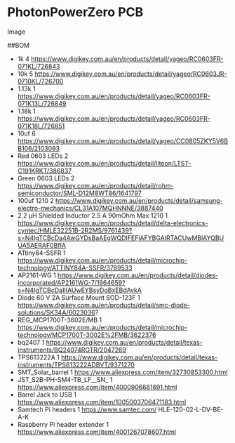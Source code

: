 # PhotonPowerZero PCB

Image

##BOM
 - 1k	4	https://www.digikey.com.au/en/products/detail/yageo/RC0603FR-071KL/726843
 - 10k	5	https://www.digikey.com.au/en/products/detail/yageo/RC0603JR-0710KL/726700
 - 1.13k	1	https://www.digikey.com.au/en/products/detail/yageo/RC0603FR-071K13L/726849
 - 1.18k	1	https://www.digikey.com.au/en/products/detail/yageo/RC0603FR-071K18L/726851
 - 10uf	6	https://www.digikey.com.au/en/products/detail/yageo/CC0805ZKY5V6BB106/2103093
 - Red 0603 LEDs	2	https://www.digikey.com.au/en/products/detail/liteon/LTST-C191KRKT/386837
 - Green 0603 LEDs	2	https://www.digikey.com.au/en/products/detail/rohm-semiconductor/SML-D12M8WT86/1641797
 - 100uf 1210	2	https://www.digikey.com.au/en/products/detail/samsung-electro-mechanics/CL31A107MQHNNNE/3887440
 - 2.2 µH Shielded Inductor 2.5 A 90mOhm Max 1210	1	https://www.digikey.com.au/en/products/detail/delta-electronics-cyntec/HMLE32251B-2R2MS/9761439?s=N4IgTCBcDa4AwGYDsBaAEgWQDIFEFjAFYBGAIRTACUwMBlAYQBUUA5AERAF0BfIA
 - ATtiny84-SSFR	1	https://www.digikey.com.au/en/products/detail/microchip-technology/ATTINY84A-SSFR/3789533
 - AP2161-WG	1	https://www.digikey.com.au/en/products/detail/diodes-incorporated/AP2161WG-7/1964659?s=N4IgTCBcDaIIIAUwEYBsyDqBxEBdAvkA
 - Diode 60 V 2A Surface Mount SOD-123F	1	https://www.digikey.com.au/en/products/detail/smc-diode-solutions/SK34A/6023036?
 - REG_MCP1700T-3602E/MB	1	https://www.digikey.com.au/en/products/detail/microchip-technology/MCP1700T-3002E%2FMB/3622376
 - bq2407	1	https://www.digikey.com.au/en/products/detail/texas-instruments/BQ24074RGTR/2047269
 - TPS613222A	1	https://www.digikey.com.au/en/products/detail/texas-instruments/TPS613222ADBVT/9371270
 - SMT_Solar_barrel	1	https://www.aliexpress.com/item/32730853300.html
 - JST_S2B-PH-SM4-TB_LF__SN_	1	https://www.aliexpress.com/item/4000906681691.html
 - Barrel Jack to USB	1	https://www.aliexpress.com/item/1005003706471183.html
 - Samtech Pi headers	1	https://www.samtec.com/ HLE-120-02-L-DV-BE-A-K
 - Raspberry Pi header extender	1	https://www.aliexpress.com/item/4001267078607.html

